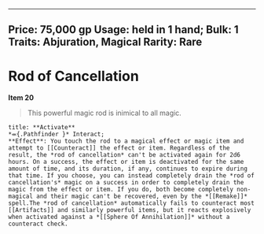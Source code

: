 
---
Price: 75,000 gp
Usage: held in 1 hand;
Bulk: 1
Traits: Abjuration, Magical
Rarity: Rare
---

# Rod of Cancellation

**Item 20**

> This powerful magic rod is inimical to all magic.

```ad-embed-ability
title: **Activate**
*⬺{.Pathfinder }* Interact; 
**Effect**: You touch the rod to a magical effect or magic item and attempt to [[Counteract]] the effect or item. Regardless of the result, the *rod of cancellation* can't be activated again for 2d6 hours. On a success, the effect or item is deactivated for the same amount of time, and its duration, if any, continues to expire during that time. If you choose, you can instead completely drain the *rod of cancellation's* magic on a success in order to completely drain the magic from the effect or item. If you do, both become completely non-magical and their magic can't be recovered, even by the *[[Remake]]* spell.The *rod of cancellation* automatically fails to counteract most [[Artifacts]] and similarly powerful items, but it reacts explosively when activated against a *[[Sphere Of Annihilation]]* without a counteract check.

```
